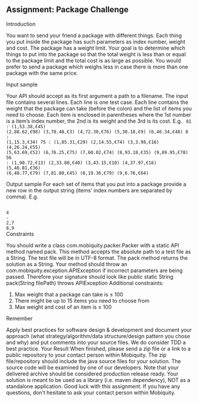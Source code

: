 
Assignment: Package Challenge
-
Introduction

You want to send your friend a package with different things.
Each thing you put inside the package has such parameters as index number, weight and cost. The
package has a weight limit. Your goal is to determine which things to put into the package so that the
total weight is less than or equal to the package limit and the total cost is as large as possible.
You would prefer to send a package which weighs less in case there is more than one package with the
same price.

Input sample

Your API should accept as its first argument a path to a filename. The input file contains several lines.
Each line is one test case.
Each line contains the weight that the package can take (before the colon) and the list of items you need
to choose. Each item is enclosed in parentheses where the 1st number is a item’s index number, the 2nd
is its weight and the 3rd is its cost. E.g.
<code>
81 : (1,53.38,€45) (2,88.62,€98) (3,78.48,€3) (4,72.30,€76) (5,30.18,€9)
(6,46.34,€48)
8 : (1,15.3,€34)
75 : (1,85.31,€29) (2,14.55,€74) (3,3.98,€16) (4,26.24,€55) (5,63.69,€52)
(6,76.25,€75) (7,60.02,€74) (8,93.18,€35) (9,89.95,€78)
56 : (1,90.72,€13) (2,33.80,€40) (3,43.15,€10) (4,37.97,€16) (5,46.81,€36)
(6,48.77,€79) (7,81.80,€45) (8,19.36,€79) (9,6.76,€64)
</code>

Output sample
For each set of items that you put into a package provide a new row in the output string (items’ index
numbers are separated by comma). E.g.

<code>
4
-
2,7
8,9
</code>
Constraints

You should write a class com.mobiquity.packer.Packer with a static API method named pack. This
method accepts the absolute path to a test file as a String. The test file will be in UTF-8 format. The pack
method returns the solution as a String.
Your method should throw an com.mobiquity.exception.APIException if incorrect parameters are being
passed. Therefore your signature should look like
public static String pack(String filePath) throws APIException
Additional constraints:
1. Max weight that a package can take is ≤ 100
2. There might be up to 15 items you need to choose from
3. Max weight and cost of an item is ≤ 100

Remember

Apply best practices for software design & development and document your approach (what
strategy/algorithm/data structure/design pattern you chose and why) and put comments into your
source files. We do consider TDD a best practice.
Your Result
When finished, please send a zip file or a link to a public repository to your contact person within
Mobiquity. The zip file/repository should include the java source files for your solution. The source code
will be examined by one of our developers. Note that your delivered archive should be considered
production release ready.
Your solution is meant to be used as a library (i.e. maven dependency), NOT as a standalone application.
Good luck with this assignment. If you have any questions, don’t hesitate to ask your contact person
within Mobiquity.
